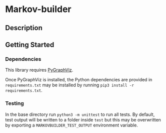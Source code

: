 # Markov-builder


## Description


## Getting Started

### Dependencies

This library requires [PyGraphViz](https://pygraphviz.github.io/documentation/stable/install.html).

Once PyGraphViz is installed, the Python dependencies are provided in `requirements.txt` may be installed by running `pip3 install -r requirements.txt`.

### Testing

In the base directory run `python3 -m unittest` to run all tests. By default, test output will be written to a folder inside `test` but this may be overwritten by exporting a `MARKOVBUILDER_TEST_OUTPUT` environment variable.
